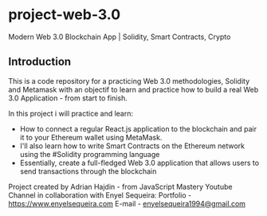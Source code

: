# project-web-3.0
Modern Web 3.0 Blockchain App | Solidity, Smart Contracts, Crypto 

## Introduction
This is a code repository for a practicing Web 3.0 methodologies, Solidity and Metamask with an objectif to learn and practice  how to build a real Web 3.0 Application - from start to finish.

In this project i will practice and learn:
- How to connect a regular React.js application to the blockchain and pair it to your Ethereum wallet using MetaMask.
- I'll also learn how to write Smart Contracts on the Ethereum network using the #Solidity programming language
- Essentially, create a full-fledged Web 3.0 application that allows users to send transactions through the blockchain

Project created by Adrian Hajdin -  from JavaScript Mastery Youtube Channel in collaboration with Enyel Sequeira: 
Portfolio - https://www.enyelsequeira.com
E-mail - enyelsequeira1994@gmail.com



